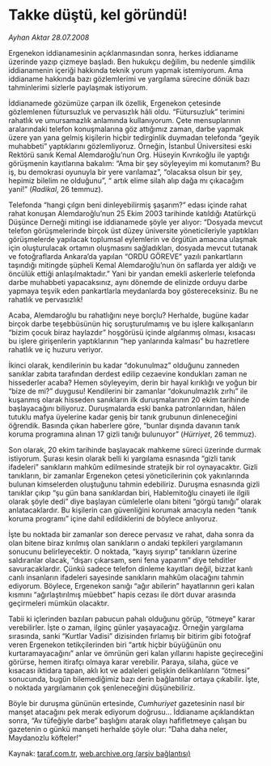 # Takke düştü, kel göründü!

*Ayhan Aktar 28.07.2008*

<div class="yazi">
<p>Ergenekon iddianamesinin açıklanmasından sonra, herkes iddianame üzerinde yazıp çizmeye başladı. Ben hukukçu değilim, bu nedenle şimdilik iddianamenin içeriği hakkında teknik yorum yapmak istemiyorum. Ama iddianame hakkında bazı gözlemlerimi ve yargılama sürecine dönük bazı tahminlerimi sizlerle paylaşmak istiyorum. </p>
<p>İddianamede gözümüze çarpan ilk özellik, Ergenekon çetesinde gözlemlenen fütursuzluk ve pervasızlık hâli oldu. “Fütursuzluk” terimini rahatlık ve umursamazlık anlamında kullanıyorum. Çete mensuplarının aralarındaki telefon konuşmalarına göz attığımız zaman, darbe yapmak üzere yan yana gelmiş kişilerin hiçbir tedirginlik duymadan telefonda “geyik muhabbeti” yaptıklarını gözlemliyoruz. Örneğin, İstanbul Üniversitesi eski Rektörü sanık Kemal Alemdaroğlu’nun Org. Hüseyin Kıvrıkoğlu ile yaptığı görüşmenin kayıtlarına bakalım: “Ama bir şey söyleyeyim mi komutanım? Bu iş, bu demokrasi oyunuyla bir yere varılamaz”, “olacaksa olsun bir şey, hepimiz bilelim ne olduğunu”, “ artık elime silah alıp dağa mı çıkacağım yani!” (<i>Radikal</i>, 26 temmuz). </p>
<p>Telefonda “hangi çılgın beni dinleyebilirmiş şaşarım?” edası içinde rahat rahat konuşan Alemdaroğlu’nun 25 Ekim 2003 tarihinde katıldığı Atatürkçü Düşünce Derneği mitingi ise iddianamede şöyle yer alıyor: “Dosyada mevcut telefon görüşmelerinde birçok üst düzey üniversite yöneticileriyle yaptıkları görüşmelerde yapılacak toplumsal eylemlerin ve örgütün amacına ulaşmak için oluşturulacak ortamın oluşmasını sağladıkları, dosyada mevcut tutanak ve fotoğraflarda Ankara’da yapılan “ORDU GÖREVE” yazılı pankartların taşındığı mitingde şüpheli Kemal Alemdaroğlu’nun ön saflarda yer aldığı ve öncülük ettiği anlaşılmaktadır.” Yani bir yandan emekli askerlerle telefonda darbe muhabbeti yapacaksınız, aynı dönemde de elinizde orduyu darbe yapmaya teşvik eden pankartlarla meydanlarda boy göstereceksiniz. Bu ne rahatlık ve pervasızlık!</p>
<p>Acaba, Alemdaroğlu bu rahatlığını neye borçlu? Herhalde, bugüne kadar birçok darbe teşebbüsünün hiç soruşturulmamış ve bu işlere kalkışanların “bizim çocuk biraz haylazdır” hoşgörüsü içinde algılanmış olması, kısacası bu işlere girişenlerin yaptıklarının “hep yanlarında kalması” bu hazretlere rahatlık ve iç huzuru veriyor.</p>
<p>İkinci olarak, kendilerinin bu kadar “dokunulmaz” olduğunu zanneden sanıklar zabıta tarafından derdest edilip cezaevine kondukları zaman ne hissederler acaba? Hemen söyleyeyim, derin bir hayal kırıklığı ve yoğun bir “bize de mi?” duygusu! Kendilerini bir zamanlar “dokunulmazlık zırhı” ile kuşanmış olarak hisseden sanıkların ilk duruşmalarının 20 ekim tarihinde başlayacağını biliyoruz. Duruşmalarda eski banka patronlarından, hâlen tutuklu mafya üyelerine kadar geniş bir tanık grubunun dinleneceğini öğrendik. Basında çıkan haberlere göre, “bunlar dışında davanın tanık koruma programına alınan 17 gizli tanığı bulunuyor” (<i>Hürriyet</i>, 26 temmuz).</p>
<p>Son olarak, 20 ekim tarihinde başlayacak mahkeme süreci üzerinde durmak istiyorum. Şurası kesin olarak belli ki yargılama esnasında “gizli tanık ifadeleri” sanıkların mahkûm edilmesinde stratejik bir rol oynayacaktır. Gizli tanıkların, bir zamanlar Ergenekon çetesi yöneticilerinin çok yakınlarında bulunan kimselerden oluştuğunu tahmin edebiliriz. Duruşma esnasında gizli tanıklar çıkıp “şu gün bana sanıklardan biri, Hablemitoğlu cinayeti ile ilgili olarak şöyle dedi” diye başlayan cümlelerle olanı biteni “görgü tanığı” olarak anlatacaklardır. Bu kişilerin can güvenliğini korumak amacıyla neden “tanık koruma programı” içine dahil edildiklerini de böylece anlıyoruz. </p>
<p>İşte bu noktada bir zamanlar son derece pervasız ve rahat, daha sonra da olan bitene biraz kırılmış olan sanıkların o andaki tepkileri yargılamanın sonucunu belirleyecektir. O noktada, “kayış sıyırıp” tanıkların üzerine saldıranlar olacak, “dışarı çıkarsam, seni fena yaparım” diye tehditler savuracaklardır. Çünkü sadece telefon dinleme kayıtları değil, bizzat kanlı canlı insanların ifadeleri sayesinde sanıkların mahkûm olacağını tahmin ediyorum. Böylece, Ergenekon sanığı “ağır abilerin” hayatlarının geri kalan kısmını “ağırlaştırılmış müebbet” hapis cezası ile dört duvar arasında geçirmeleri mümkün olacaktır.</p>
<p>Tabii ki içlerinden bazıları pabucun pahalı olduğunu görüp, “ötmeye” karar verebilirler. İşte o zaman, ilginç günler yaşayacağız. Örneğin yargılama sırasında, sanki “Kurtlar Vadisi” dizisinden fırlamış bir bitirim gibi fotoğraf veren Ergenekon tetikçilerinden biri “artık hiçbir büyüğünün onu kurtaramayacağını” anlar ve ömrünün geri kalan yıllarını hapiste geçireceğini görürse, hemen itirafçı olmaya karar verebilir. Paraya, silaha, güce ve kısacası iktidara tapan, aklı kıt ve adaleleri gelişkin delikanlıların “ötmesi” sonucunda, bugün bilemediğimiz bazı derin bağlantılar ortaya çıkabilir. İşte, o noktada yargılamanın çok şenleneceğini düşünebiliriz. </p>
<p>Böyle bir duruşma gününün ertesinde, <i>Cumhuriyet</i> gazetesinin nasıl bir manşet atacağını pek merak ediyorum doğrusu... İddianame açıklandıktan sonra, “Av tüfeğiyle darbe” başlığını atarak olayı hafifletmeye çalışan bu gazetenin o günkü manşeti herhalde şöyle olur: “Daha daha neler, Maydanozlu köfteler!” </p>
<p></p></div>

Kaynak: [taraf.com.tr](http://www.taraf.com.tr:80/ayhan-aktar/makale-takke-dustu-kel-gorundu.htm), [web.archive.org (arşiv bağlantısı)](http://web.archive.org/web/20101010072238/http://www.taraf.com.tr:80/ayhan-aktar/makale-takke-dustu-kel-gorundu.htm)
